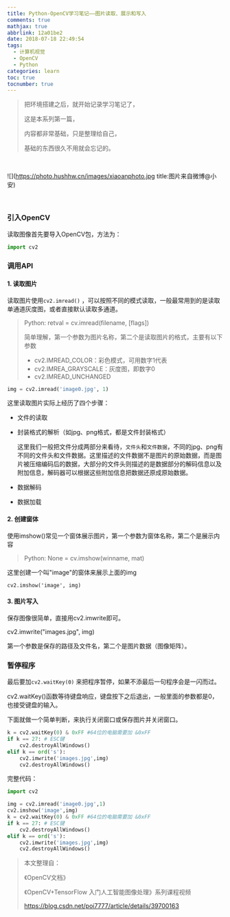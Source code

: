 ```yaml
---
title: Python-OpenCV学习笔记——图片读取、展示和写入
comments: true
mathjax: true
abbrlink: 12a01be2
date: 2018-07-18 22:49:54
tags:
  - 计算机视觉
  - OpenCV
  - Python
categories: learn
toc: true
tocnumber: true
---
```


> 把环境搭建之后，就开始记录学习笔记了，
>
> 这是本系列第一篇，
>
> 内容都非常基础，只是整理给自己，
>
> 基础的东西很久不用就会忘记的。

<!--more-->

​        

![](https://photo.hushhw.cn/images/xiaoanphoto.jpg title:图片来自微博@小安)

​          



### 引入OpenCV

读取图像首先要导入OpenCV包，方法为：

```python
import cv2
```



### 调用API

#### 1. 读取图片

读取图片使用`cv2.imread()` ，可以按照不同的模式读取，一般最常用到的是读取单通道灰度图，或者直接默认读取多通道。

> Python: retval = cv.imread(filename, [flags])
>
> 简单理解，第一个参数为图片名称，第二个是读取图片的格式，主要有以下参数
>
> - cv2.IMREAD_COLOR：彩色模式，可用数字1代表
> - cv2.IMREA_GRAYSCALE：灰度图，即数字0
> - cv2.IMREAD_UNCHANGED

```python
img = cv2.imread('image0.jpg', 1)
```

这里读取图片实际上经历了四个步骤：

- 文件的读取

- 封装格式的解析（如jpg、png格式，都是文件封装格式）

  这里我们一般把文件分成两部分来看待，`文件头`和`文件数据`，不同的jpg、png有不同的文件头和文件数据。这里描述的文件数据不是图片的原始数据，而是图片被压缩编码后的数据，大部分的文件头则描述的是数据部分的解码信息以及附加信息，解码器可以根据这些附加信息把数据还原成原始数据。

- 数据解码

- 数据加载





#### 2. 创建窗体

使用imshow()常见一个窗体展示图片，第一个参数为窗体名称，第二个是展示内容

> Python: None = cv.imshow(winname, mat)

这里创建一个叫"image"的窗体来展示上面的img

```
cv2.imshow('image', img)
```



#### 3. 图片写入

保存图像很简单，直接用cv2.imwrite即可。

cv2.imwrite("images.jpg", img)

第一个参数是保存的路径及文件名，第二个是图片数据（图像矩阵）。



### 暂停程序

最后要加`cv2.waitKey(0)` 来把程序暂停，如果不添最后一句程序会是一闪而过。

cv2.waitKey()函数等待键盘响应，键盘按下之后退出，一般里面的参数都是0，也接受键盘的输入。

下面就做一个简单判断，来执行关闭窗口或保存图片并关闭窗口。

```python
k = cv2.waitKey(0) & 0xFF #64位的电脑需要加 &0xFF
if k == 27: # ESC键
    cv2.destroyAllWindows()
elif k == ord('s'):
    cv2.imwrite('images.jpg',img)
    cv2.destroyAllWindows()
```



完整代码：

```python
import cv2

img = cv2.imread('image0.jpg',1)
cv2.imshow('image',img)
k = cv2.waitKey(0) & 0xFF #64位的电脑需要加 &0xFF
if k == 27: # ESC键
    cv2.destroyAllWindows()
elif k == ord('s'):
    cv2.imwrite('images.jpg',img)
    cv2.destroyAllWindows()
```



> 本文整理自：
>
> 《OpenCV文档》
>
> 《OpenCV+TensorFlow 入门人工智能图像处理》系列课程视频
>
> https://blog.csdn.net/poi7777/article/details/39700163